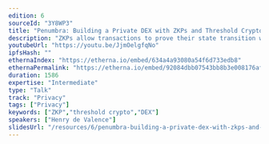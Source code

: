 ```yaml
---
edition: 6
sourceId: "3Y8WP3"
title: "Penumbra: Building a Private DEX with ZKPs and Threshold Cryptography"
description: "ZKPs allow transactions to prove their state transition was valid, without revealing anything about what it was.  But this isn't enough, because useful applications require shared state, which ZKPs can't provide.  In this talk, we'll describe how to break this barrier by combining ZKPs with flow encryption, a new threshold crypto primitive, to allow private interaction with public shared state, and how Penumbra uses this technique to build a private DEX."
youtubeUrl: "https://youtu.be/JjmOelgfqNo"
ipfsHash: ""
ethernaIndex: "https://etherna.io/embed/634a4a93080a54f6d733edb8"
ethernaPermalink: "https://etherna.io/embed/92084dbb07543bb8b3e008176af3245c4ad19427e635fc8a177e2537bfb09c40"
duration: 1586
expertise: "Intermediate"
type: "Talk"
track: "Privacy"
tags: ["Privacy"]
keywords: ["ZKP","threshold crypto","DEX"]
speakers: ["Henry de Valence"]
slidesUrl: "/resources/6/penumbra-building-a-private-dex-with-zkps-and-threshold-cryptography.pdf"
---
```

